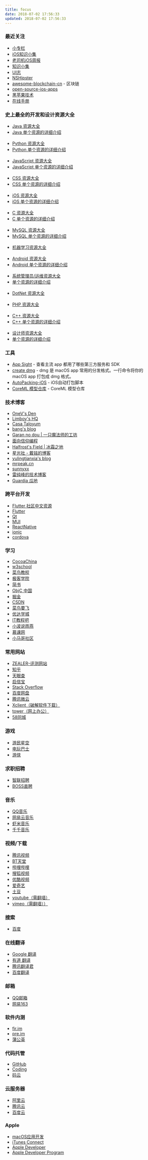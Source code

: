 ```yaml
---
title: focus
date: 2018-07-02 17:56:33
updated: 2018-07-02 17:56:33
---
```


### 最近关注
- [小专栏](https://xiaozhuanlan.com)
- [iOS知识小集](https://github.com/awesome-tips/iOS-Tips)
- [老司机iOS周报](https://juejin.im/user/5a52075e6fb9a01c9d31b107)
- [知识小集](https://juejin.im/user/5a9a7c4ef265da239d48c115/activities)
- [UI志](https://juejin.im/user/5a7bf8135188257a5b045186)
- [NSHipster](https://nshipster.cn)
- [awesome-blockchain-cn](https://github.com/chaozh/awesome-blockchain-cn) - 区块链
- [open-source-ios-apps](https://github.com/dkhamsing/open-source-ios-apps)
- [黑苹果技术](https://github.com/huangyz0918/Hackintosh-Installer-University)
- [在线手册](http://shouce.jb51.net)

### 史上最全的开发和设计资源大全
- [Java 资源大全](https://github.com/jobbole/awesome-java-cn)
- [Java 单个资源的详细介绍](http://hao.jobbole.com/?catid=32)
</br></br>
- [Python 资源大全](https://github.com/jobbole/awesome-python-cn)
- [Python 单个资源的详细介绍](http://hao.jobbole.com/?catid=144)
</br></br>
- [JavaScript 资源大全](https://github.com/jobbole/awesome-javascript-cn)
- [JavaScript 单个资源的详细介绍](http://hao.jobbole.com/?catid=67)</br></br>
- [CSS 资源大全](https://github.com/jobbole/awesome-css-cn)
- [CSS 单个资源的详细介绍](http://hao.jobbole.com/?catid=24)</br></br>
- [iOS 资源大全](https://github.com/jobbole/awesome-ios-cn)
- [iOS 单个资源的详细介绍](http://hao.jobbole.com/?catid=31)</br></br>
- [C 资源大全](https://github.com/jobbole/awesome-c-cn)
- [C 单个资源的详细介绍](http://hao.jobbole.com/?catid=1877)</br></br>
- [MySQL 资源大全](https://github.com/jobbole/awesome-mysql-cn)
- [MySQL 单个资源的详细介绍](http://hao.jobbole.com/?catid=7)</br></br>
- [机器学习资源大全](https://github.com/jobbole/awesome-machine-learning-cn)</br></br>
- [Android 资源大全](https://github.com/jobbole/awesome-android-cn)
- [Android 单个资源的详细介绍](http://hao.jobbole.com/?catid=252)</br></br>
- [系统管理员/运维资源大全](https://github.com/jobbole/awesome-sysadmin-cn)
- [单个资源的详细介绍](http://hao.jobbole.com/?catid=7)</br></br>
- [DotNet 资源大全](https://github.com/jobbole/awesome-dotnet-cn)</br></br>
- [PHP 资源大全](https://github.com/jobbole/awesome-php-cn)</br></br>
- [C++ 资源大全](https://github.com/jobbole/awesome-cpp-cn)
- [C++ 单个资源的详细介绍](http://hao.jobbole.com/?catid=374)</br></br>
- [设计师资源大全](https://github.com/jobbole/awesome-design-cn)
- [单个资源的详细介绍](http://hao.jobbole.com/?catid=803)


### 工具
- [App Sight](https://www.appsight.io) - 查看主流 app 都用了哪些第三方服务和 SDK 
- [create dmg](https://github.com/sindresorhus/create-dmg) - dmg 是 macOS app 常用的分发格式。一行命令将你的 macOS app 打包成 dmg 格式。
- [AutoPacking-iOS](https://github.com/stackhou/AutoPacking-iOS) - iOS自动打包脚本
- [CoreML 模型仓库](https://coreml.store) - CoreML 模型仓库

### 技术博客
- [OneV's Den](https://onevcat.com/#blog)
- [Limboy's HQ](http://limboy.me/category/tech.html)
- [Casa Taloyum](https://casatwy.com)
- [bang's blog](http://blog.cnbang.net)
- [Garan no dou | 一只魔法师的工坊](https://blog.ibireme.com)
- [面向信仰编程](https://draveness.me/index)
- [Halfrost's Field | 冰霜之地](https://halfrost.com)
- [星光社 - 戴铭的博客](https://ming1016.github.io)
- [yulingtianxia's blog](http://yulingtianxia.com)
- [mrpeak.cn](http://mrpeak.cn)
- [sunnyxx](http://blog.sunnyxx.com)
- [雷纯峰的技术博客](http://blog.leichunfeng.com/blog/archives/)
- [Guardia 瓜地](https://www.desgard.com)

### 跨平台开发
- [Flutter 社区中文资源](https://flutter-io.cn)
- [Flutter](https://flutterchina.club)
- [Qt](https://www1.qt.io/cn/)
- [MUI](http://dev.dcloud.net.cn/mui/)
- [ReactNative](https://reactnative.cn)
- [ionic](https://ionicframework.com/docs/)
- [cordova](http://cordova.axuer.com)

### 学习
- [CocoaChina](http://www.cocoachina.com)
- [w3school](http://www.w3school.com.cn)
- [菜鸟教程](http://www.runoob.com)
- [极客学院](http://www.jikexueyuan.com)
- [简书](https://www.jianshu.com)
- [ObjC 中国](https://objccn.io)
- [掘金](https://juejin.im)
- [CSDN](https://www.csdn.net)
- [菜鸟要飞](http://www.newbiefly.com)
- [优达学城](https://cn.udacity.com)
- [IT教程吧](http://www.itjc8.com)
- [小波说雨燕](http://www.xiaoboswift.com)
- [慕课网](https://www.imooc.com)
- [小马哥社区](http://bbs.520it.com/forum.php?mod=forumdisplay&fid=61)

### 常用网站
- [ZEALER-评测网站](http://www.zealer.com)
- [知乎](https://www.zhihu.com)
- [天眼查](https://www.tianyancha.com)
- [启信宝](http://www.qixin.com)
- [Stack Overflow](https://stackoverflow.com)
- [百度网盘](https://pan.baidu.com/disk/home?#/all?path=%2F&vmode=list)
- [腾讯微云](https://www.weiyun.com/disk)
- [Xclient（破解软件下载）](http://xclient.info/?t=7cf013c811cec3d1ce743b3b5b6d97763095ff89)
- [tower（网上办公）](https://tower.im)
- [58同城](http://fz.58.com)

### 游戏
- [游民星空](http://www.gamersky.com)
- [电玩巴士](http://psp.tgbus.com)
- [游侠](http://www.ali213.net)

### 求职招聘
- [智联招聘](http://ts.zhaopin.com/jump/index_tongyongci_new.html?utm_source=other&utm_medium=cnt&utm_term=&utm_campaign=121122523&utm_provider=zp&sid=121122523&site=u2757460.k19385404808.a14546436112.pb)
- [BOSS直聘](https://www.zhipin.com/user/sem2.html?sid=sem_top2&utm_source=baidu&utm_medium=cpc&utm_campaign=PC-erxian-tongyongci-2C&utm_content=zhaopin-zhaopinwang&utm_term=zhaopinwang)

### 音乐
- [QQ音乐](https://y.qq.com)
- [网易云音乐](http://music.163.com/#)
- [虾米音乐](https://www.xiami.com)
- [千千音乐](http://music.taihe.com)

### 视频/下载
- [腾讯视频](https://v.qq.com)
- [BT天堂](http://www.zerodm.org)
- [哔哩哔哩](https://www.bilibili.com)
- [搜狐视频](https://tv.sohu.com)
- [优酷视频](http://www.youku.com)
- [爱奇艺](http://www.iqiyi.com)
- [土豆](http://www.tudou.com)
- [youtube（需翻墙）](https://www.youtube.com)
- [vimeo（需翻墙））](https://vimeo.com)

### 搜索
- [百度](https://www.baidu.com)

### 在线翻译
- [Google 翻译](https://translate.google.cn)
- [有道 翻译](http://fanyi.youdao.com)
- [腾讯翻译君](http://fanyi.qq.com)
- [百度翻译](http://fanyi.baidu.com/?aldtype=16047#auto/zh)

### 邮箱
- [QQ邮箱](https://mail.qq.com)
- [网易163](https://mail.163.com)

### 软件内测
- [fir.im](https://fir.im)
- [pre.im](http://pre.im/sites/site/signin)
- [蒲公英](https://www.pgyer.com/app/signature)

### 代码托管
- [GitHub](https://github.com)
- [Coding](https://coding.net)
- [码云](https://gitee.com)

### 云服务器
- [阿里云](https://www.aliyun.com/?utm_medium=text&utm_source=bdbrand&utm_campaign=bdbrand&utm_content=se_32492)
- [腾讯云](https://cloud.tencent.com/?fromSource=gwzcw.234976.234976.234976)
- [百度云](https://cloud.baidu.com/index.html?track=cp:npinzhuan%7Cpf:pc%7Cpp:left%7Cci:%7Cpu:495)

### Apple
- [macOS应用开发](http://www.macdev.io)
- [iTunes Connect](https://itunesconnect.apple.com/login)
- [Apple Developer](https://idmsa.apple.com/IDMSWebAuth/login?appIdKey=891bd3417a7776362562d2197f89480a8547b108fd934911bcbea0110d07f757&path=%2Faccount%2F&rv=1#/overview/UXRGRQM8LR)
- [Apple Developer Program](https://developer.apple.com/programs/enroll/)



